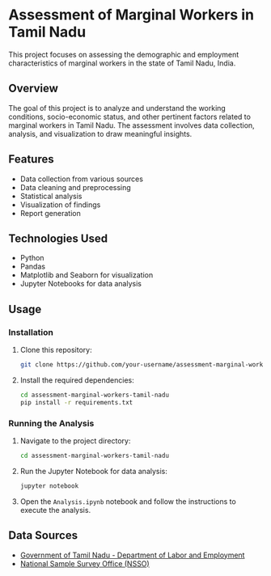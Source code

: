# Assessment of Marginal Workers in Tamil Nadu

This project focuses on assessing the demographic and employment characteristics of marginal workers in the state of Tamil Nadu, India.

## Overview

The goal of this project is to analyze and understand the working conditions, socio-economic status, and other pertinent factors related to marginal workers in Tamil Nadu. The assessment involves data collection, analysis, and visualization to draw meaningful insights.

## Features

- Data collection from various sources
- Data cleaning and preprocessing
- Statistical analysis
- Visualization of findings
- Report generation

## Technologies Used

- Python
- Pandas
- Matplotlib and Seaborn for visualization
- Jupyter Notebooks for data analysis

## Usage

### Installation

1. Clone this repository:

    ```bash
    git clone https://github.com/your-username/assessment-marginal-workers-tamil-nadu.git
    ```

2. Install the required dependencies:

    ```bash
    cd assessment-marginal-workers-tamil-nadu
    pip install -r requirements.txt
    ```

### Running the Analysis

1. Navigate to the project directory:

    ```bash
    cd assessment-marginal-workers-tamil-nadu
    ```

2. Run the Jupyter Notebook for data analysis:

    ```bash
    jupyter notebook
    ```

3. Open the `Analysis.ipynb` notebook and follow the instructions to execute the analysis.

## Data Sources

- [Government of Tamil Nadu - Department of Labor and Employment](example-link)
- [National Sample Survey Office (NSSO)](example-link)



